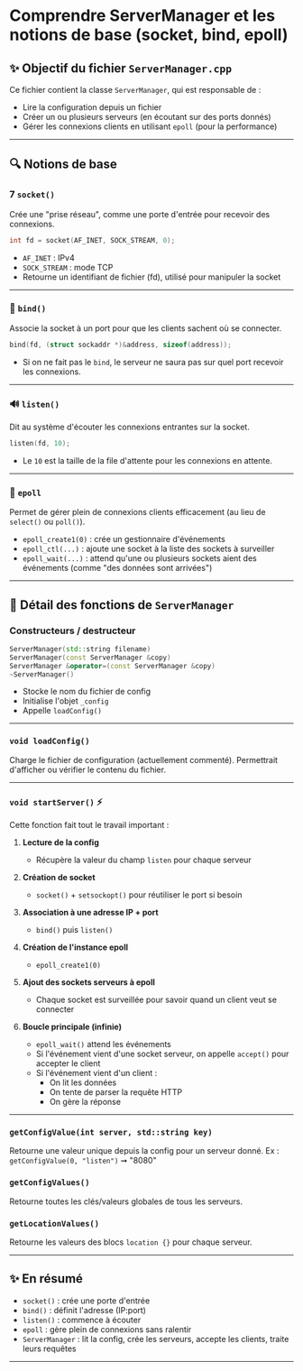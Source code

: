 # Comprendre ServerManager et les notions de base (socket, bind, epoll)

## ✨ Objectif du fichier `ServerManager.cpp`
Ce fichier contient la classe `ServerManager`, qui est responsable de :
- Lire la configuration depuis un fichier
- Créer un ou plusieurs serveurs (en écoutant sur des ports donnés)
- Gérer les connexions clients en utilisant `epoll` (pour la performance)

---

## 🔍 Notions de base

### 7 `socket()`
Crée une "prise réseau", comme une porte d'entrée pour recevoir des connexions.

```cpp
int fd = socket(AF_INET, SOCK_STREAM, 0);
```
- `AF_INET` : IPv4
- `SOCK_STREAM` : mode TCP
- Retourne un identifiant de fichier (fd), utilisé pour manipuler la socket

---

### 🔗 `bind()`
Associe la socket à un port pour que les clients sachent où se connecter.

```cpp
bind(fd, (struct sockaddr *)&address, sizeof(address));
```
- Si on ne fait pas le `bind`, le serveur ne saura pas sur quel port recevoir les connexions.

---

### 🔊 `listen()`
Dit au système d'écouter les connexions entrantes sur la socket.

```cpp
listen(fd, 10);
```
- Le `10` est la taille de la file d'attente pour les connexions en attente.

---

### 🔄 `epoll`
Permet de gérer plein de connexions clients efficacement (au lieu de `select()` ou `poll()`).

- `epoll_create1(0)` : crée un gestionnaire d'événements
- `epoll_ctl(...)` : ajoute une socket à la liste des sockets à surveiller
- `epoll_wait(...)` : attend qu'une ou plusieurs sockets aient des événements (comme "des données sont arrivées")

---

## 🔢 Détail des fonctions de `ServerManager`

### Constructeurs / destructeur
```cpp
ServerManager(std::string filename)
ServerManager(const ServerManager &copy)
ServerManager &operator=(const ServerManager &copy)
~ServerManager()
```
- Stocke le nom du fichier de config
- Initialise l'objet `_config`
- Appelle `loadConfig()`

---

### `void loadConfig()`
Charge le fichier de configuration (actuellement commenté).
Permettrait d'afficher ou vérifier le contenu du fichier.

---

### `void startServer()` ⚡
Cette fonction fait tout le travail important :

1. **Lecture de la config**
   - Récupère la valeur du champ `listen` pour chaque serveur

2. **Création de socket**
   - `socket()` + `setsockopt()` pour réutiliser le port si besoin

3. **Association à une adresse IP + port**
   - `bind()` puis `listen()`

4. **Création de l'instance epoll**
   - `epoll_create1(0)`

5. **Ajout des sockets serveurs à epoll**
   - Chaque socket est surveillée pour savoir quand un client veut se connecter

6. **Boucle principale (infinie)**
   - `epoll_wait()` attend les événements
   - Si l'événement vient d'une socket serveur, on appelle `accept()` pour accepter le client
   - Si l'événement vient d'un client :
     - On lit les données
     - On tente de parser la requête HTTP
     - On gère la réponse

---

### `getConfigValue(int server, std::string key)`
Retourne une valeur unique depuis la config pour un serveur donné.
Ex : `getConfigValue(0, "listen")` ➞ "8080"

### `getConfigValues()`
Retourne toutes les clés/valeurs globales de tous les serveurs.

### `getLocationValues()`
Retourne les valeurs des blocs `location {}` pour chaque serveur.

---

## ✨ En résumé
- `socket()` : crée une porte d'entrée
- `bind()` : définit l'adresse (IP:port)
- `listen()` : commence à écouter
- `epoll` : gère plein de connexions sans ralentir
- `ServerManager` : lit la config, crée les serveurs, accepte les clients, traite leurs requêtes

---

